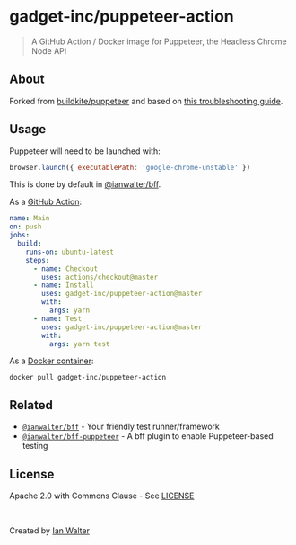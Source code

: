 # gadget-inc/puppeteer-action
> A GitHub Action / Docker image for Puppeteer, the Headless Chrome Node API

## About

Forked from [buildkite/puppeteer][buildkiteUrl] and based on
[this troubleshooting guide][troubleshootingUrl].

## Usage

Puppeteer will need to be launched with:
```js
browser.launch({ executablePath: 'google-chrome-unstable' })
```
This is done by default in [@ianwalter/bff](https://www.npmjs.com/package/@ianwalter/bff).

As a [GitHub Action][actionsUrl]:

```yml
name: Main
on: push
jobs:
  build:
    runs-on: ubuntu-latest
    steps:
      - name: Checkout
        uses: actions/checkout@master
      - name: Install
        uses: gadget-inc/puppeteer-action@master
        with:
          args: yarn
      - name: Test
        uses: gadget-inc/puppeteer-action@master
        with:
          args: yarn test
```

As a [Docker container][dockerUrl]:

```console
docker pull gadget-inc/puppeteer-action
```

## Related

* [`@ianwalter/bff`][bffUrl] - Your friendly test runner/framework
* [`@ianwalter/bff-puppeteer`][bffPuppeteerUrl] - A bff plugin to enable
  Puppeteer-based testing

## License

Apache 2.0 with Commons Clause - See [LICENSE][licenseUrl]

&nbsp;

Created by [Ian Walter](https://iankwalter.com)

[buildkiteUrl]: https://github.com/buildkite/docker-puppeteer
[troubleshootingUrl]: https://github.com/GoogleChrome/puppeteer/blob/master/docs/troubleshooting.md
[actionsUrl]: https://github.com/features/actions
[dockerUrl]: https://hub.docker.com/r/gadget-inc/puppeteer-action
[bffUrl]: https://github.com/ianwalter/bff
[bffPuppeteerUrl]: https://github.com/ianwalter/bff-puppeteer
[licenseUrl]: https://github.com/ianwalter/docker-puppeteer/blob/master/LICENSE
